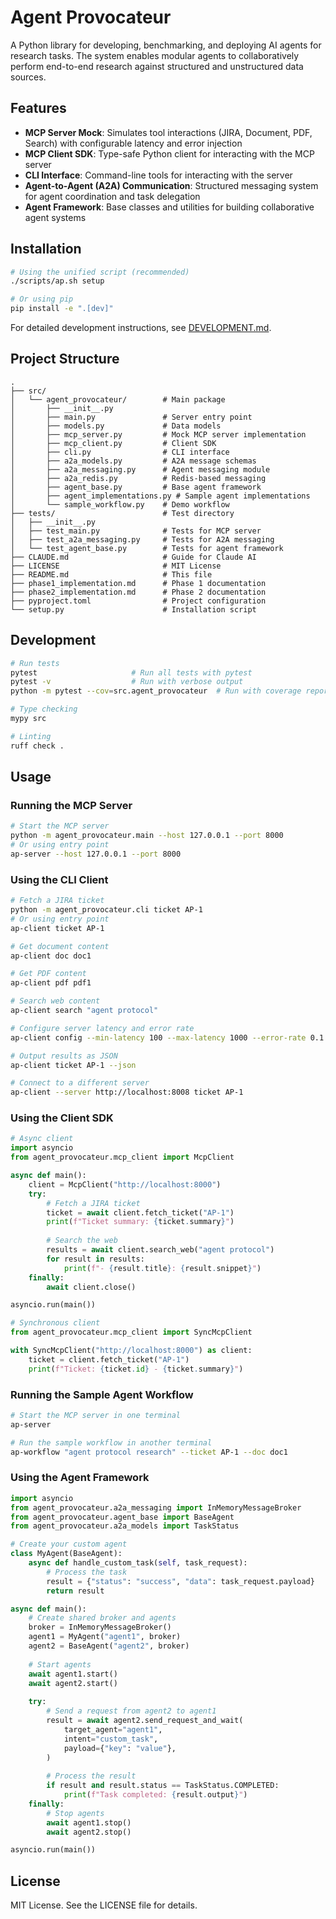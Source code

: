 # Agent Provocateur

A Python library for developing, benchmarking, and deploying AI agents for research tasks. The system enables modular agents to collaboratively perform end-to-end research against structured and unstructured data sources.

## Features

- **MCP Server Mock**: Simulates tool interactions (JIRA, Document, PDF, Search) with configurable latency and error injection
- **MCP Client SDK**: Type-safe Python client for interacting with the MCP server
- **CLI Interface**: Command-line tools for interacting with the server
- **Agent-to-Agent (A2A) Communication**: Structured messaging system for agent coordination and task delegation
- **Agent Framework**: Base classes and utilities for building collaborative agent systems

## Installation

```bash
# Using the unified script (recommended)
./scripts/ap.sh setup

# Or using pip
pip install -e ".[dev]"
```

For detailed development instructions, see [DEVELOPMENT.md](DEVELOPMENT.md).

## Project Structure

```
.
├── src/
│   └── agent_provocateur/        # Main package
│       ├── __init__.py
│       ├── main.py               # Server entry point
│       ├── models.py             # Data models
│       ├── mcp_server.py         # Mock MCP server implementation
│       ├── mcp_client.py         # Client SDK
│       ├── cli.py                # CLI interface
│       ├── a2a_models.py         # A2A message schemas
│       ├── a2a_messaging.py      # Agent messaging module
│       ├── a2a_redis.py          # Redis-based messaging
│       ├── agent_base.py         # Base agent framework
│       ├── agent_implementations.py # Sample agent implementations
│       └── sample_workflow.py    # Demo workflow
├── tests/                        # Test directory
│   ├── __init__.py
│   ├── test_main.py              # Tests for MCP server
│   ├── test_a2a_messaging.py     # Tests for A2A messaging
│   └── test_agent_base.py        # Tests for agent framework
├── CLAUDE.md                     # Guide for Claude AI
├── LICENSE                       # MIT License
├── README.md                     # This file
├── phase1_implementation.md      # Phase 1 documentation
├── phase2_implementation.md      # Phase 2 documentation
├── pyproject.toml                # Project configuration
└── setup.py                      # Installation script
```

## Development

```bash
# Run tests
pytest                     # Run all tests with pytest
pytest -v                  # Run with verbose output
python -m pytest --cov=src.agent_provocateur  # Run with coverage report

# Type checking
mypy src

# Linting
ruff check .
```

## Usage

### Running the MCP Server

```bash
# Start the MCP server
python -m agent_provocateur.main --host 127.0.0.1 --port 8000
# Or using entry point
ap-server --host 127.0.0.1 --port 8000
```

### Using the CLI Client

```bash
# Fetch a JIRA ticket
python -m agent_provocateur.cli ticket AP-1
# Or using entry point
ap-client ticket AP-1

# Get document content
ap-client doc doc1

# Get PDF content
ap-client pdf pdf1

# Search web content
ap-client search "agent protocol"

# Configure server latency and error rate
ap-client config --min-latency 100 --max-latency 1000 --error-rate 0.1

# Output results as JSON
ap-client ticket AP-1 --json

# Connect to a different server
ap-client --server http://localhost:8008 ticket AP-1
```

### Using the Client SDK

```python
# Async client
import asyncio
from agent_provocateur.mcp_client import McpClient

async def main():
    client = McpClient("http://localhost:8000")
    try:
        # Fetch a JIRA ticket
        ticket = await client.fetch_ticket("AP-1")
        print(f"Ticket summary: {ticket.summary}")
        
        # Search the web
        results = await client.search_web("agent protocol")
        for result in results:
            print(f"- {result.title}: {result.snippet}")
    finally:
        await client.close()

asyncio.run(main())

# Synchronous client
from agent_provocateur.mcp_client import SyncMcpClient

with SyncMcpClient("http://localhost:8000") as client:
    ticket = client.fetch_ticket("AP-1")
    print(f"Ticket: {ticket.id} - {ticket.summary}")
```

### Running the Sample Agent Workflow

```bash
# Start the MCP server in one terminal
ap-server

# Run the sample workflow in another terminal
ap-workflow "agent protocol research" --ticket AP-1 --doc doc1
```

### Using the Agent Framework

```python
import asyncio
from agent_provocateur.a2a_messaging import InMemoryMessageBroker
from agent_provocateur.agent_base import BaseAgent
from agent_provocateur.a2a_models import TaskStatus

# Create your custom agent
class MyAgent(BaseAgent):
    async def handle_custom_task(self, task_request):
        # Process the task
        result = {"status": "success", "data": task_request.payload}
        return result

async def main():
    # Create shared broker and agents
    broker = InMemoryMessageBroker()
    agent1 = MyAgent("agent1", broker)
    agent2 = BaseAgent("agent2", broker)
    
    # Start agents
    await agent1.start()
    await agent2.start()
    
    try:
        # Send a request from agent2 to agent1
        result = await agent2.send_request_and_wait(
            target_agent="agent1",
            intent="custom_task",
            payload={"key": "value"},
        )
        
        # Process the result
        if result and result.status == TaskStatus.COMPLETED:
            print(f"Task completed: {result.output}")
    finally:
        # Stop agents
        await agent1.stop()
        await agent2.stop()

asyncio.run(main())
```

## License

MIT License. See the LICENSE file for details.